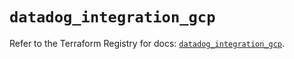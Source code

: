 # `datadog_integration_gcp`

Refer to the Terraform Registry for docs: [`datadog_integration_gcp`](https://registry.terraform.io/providers/datadog/datadog/3.77.0/docs/resources/integration_gcp).
